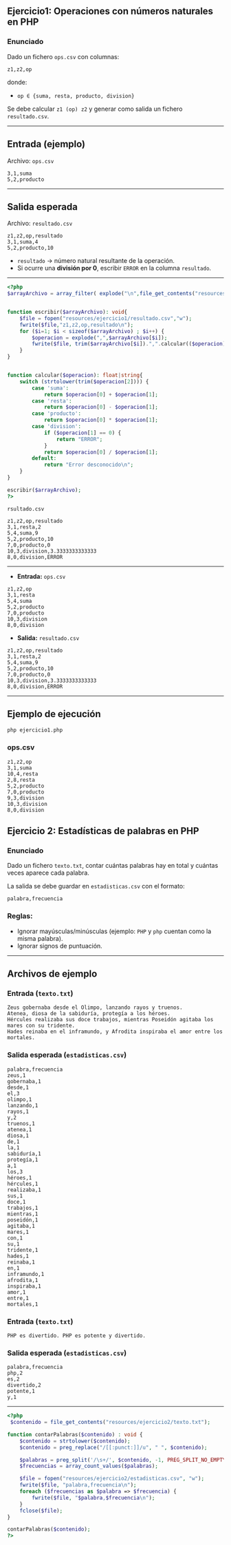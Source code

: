 ## Ejercicio1: Operaciones con números naturales en PHP

### Enunciado

Dado un fichero `ops.csv` con columnas:

```code
z1,z2,op
```

donde:

- `op ∈ {suma, resta, producto, division}`  

Se debe calcular `z1 (op) z2` y generar como salida un fichero `resultado.csv`.

---

## Entrada (ejemplo)

Archivo: `ops.csv`

```csv
3,1,suma
5,2,producto
```

---

## Salida esperada

Archivo: `resultado.csv`

```csv
z1,z2,op,resultado
3,1,suma,4
5,2,producto,10
```

- `resultado` → número natural resultante de la operación.  
- Si ocurre una **división por 0**, escribir `ERROR` en la columna `resultado`.

---
```php
<?php
$arrayArchivo = array_filter( explode("\n",file_get_contents("resources/ejercicio1/ops.csv")));


function escribir($arrayArchivo): void{
    $file = fopen("resources/ejercicio1/resultado.csv","w");
    fwrite($file,"z1,z2,op,resultado\n");
    for ($i=1; $i < sizeof($arrayArchivo) ; $i++) {
        $operacion = explode(",",$arrayArchivo[$i]);
        fwrite($file, trim($arrayArchivo[$i]).",".calcular(($operacion))."\n");
    }
}


function calcular($operacion): float|string{
    switch (strtolower(trim($operacion[2]))) {
        case 'suma':
            return $operacion[0] + $operacion[1];
        case 'resta':
            return $operacion[0] - $operacion[1];
        case 'producto':
            return $operacion[0] * $operacion[1];
        case 'division':
            if ($operacion[1] == 0) {
                return "ERROR";
            }
            return $operacion[0] / $operacion[1];
        default:
            return "Error desconocido\n";
    }
}

escribir($arrayArchivo);
?>
```

```text
rsultado.csv

z1,z2,op,resultado
3,1,resta,2
5,4,suma,9
5,2,producto,10
7,0,producto,0
10,3,division,3.3333333333333
8,0,division,ERROR

```

---

- **Entrada:** `ops.csv`
```
z1,z2,op
3,1,resta
5,4,suma
5,2,producto
7,0,producto
10,3,division
8,0,division
```

- **Salida:** `resultado.csv`  
```
z1,z2,op,resultado
3,1,resta,2
5,4,suma,9
5,2,producto,10
7,0,producto,0
10,3,division,3.3333333333333
8,0,division,ERROR

```
---

## Ejemplo de ejecución

```bash
php ejercicio1.php
```

### ops.csv

```code
z1,z2,op
3,1,suma
10,4,resta
2,8,resta
5,2,producto
7,0,producto
9,3,division
10,3,division
8,0,division
```

## Ejercicio 2: Estadísticas de palabras en PHP

### Enunciado

Dado un fichero `texto.txt`, contar cuántas palabras hay en total y cuántas veces aparece cada palabra.  

La salida se debe guardar en `estadisticas.csv` con el formato:

```code
palabra,frecuencia
```

### Reglas:

- Ignorar mayúsculas/minúsculas (ejemplo: `PHP` y `php` cuentan como la misma palabra).  
- Ignorar signos de puntuación.  

---

## Archivos de ejemplo

### Entrada (`texto.txt`)

```code
Zeus gobernaba desde el Olimpo, lanzando rayos y truenos. 
Atenea, diosa de la sabiduría, protegía a los héroes. 
Hércules realizaba sus doce trabajos, mientras Poseidón agitaba los mares con su tridente. 
Hades reinaba en el inframundo, y Afrodita inspiraba el amor entre los mortales.
```

### Salida esperada (`estadisticas.csv`)

```code
palabra,frecuencia
zeus,1
gobernaba,1
desde,1
el,3
olimpo,1
lanzando,1
rayos,1
y,2
truenos,1
atenea,1
diosa,1
de,1
la,1
sabiduría,1
protegía,1
a,1
los,3
héroes,1
hércules,1
realizaba,1
sus,1
doce,1
trabajos,1
mientras,1
poseidón,1
agitaba,1
mares,1
con,1
su,1
tridente,1
hades,1
reinaba,1
en,1
inframundo,1
afrodita,1
inspiraba,1
amor,1
entre,1
mortales,1
```

### Entrada (`texto.txt`)

```code
PHP es divertido. PHP es potente y divertido.
```

### Salida esperada (`estadisticas.csv`)

```code
palabra,frecuencia
php,2
es,2
divertido,2
potente,1
y,1
```

---
```php
<?php
 $contenido = file_get_contents("resources/ejercicio2/texto.txt");

function contarPalabras($contenido) : void {
    $contenido = strtolower($contenido);
    $contenido = preg_replace("/[[:punct:]]/u", " ", $contenido);

    $palabras = preg_split('/\s+/', $contenido, -1, PREG_SPLIT_NO_EMPTY);
    $frecuencias = array_count_values($palabras);

    $file = fopen("resources/ejercicio2/estadisticas.csv", "w");
    fwrite($file, "palabra,frecuencia\n");
    foreach ($frecuencias as $palabra => $frecuencia) {
        fwrite($file, "$palabra,$frecuencia\n");
    }
    fclose($file);
}

contarPalabras($contenido);
?>
```
